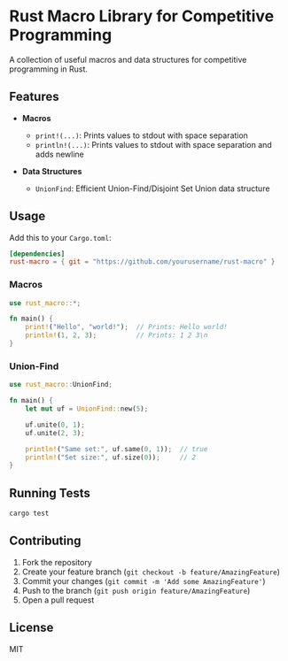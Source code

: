 # Rust Macro Library for Competitive Programming

A collection of useful macros and data structures for competitive programming in Rust.

## Features

- **Macros**
  - `print!(...)`: Prints values to stdout with space separation
  - `println!(...)`: Prints values to stdout with space separation and adds newline

- **Data Structures**
  - `UnionFind`: Efficient Union-Find/Disjoint Set Union data structure

## Usage

Add this to your `Cargo.toml`:

```toml
[dependencies]
rust-macro = { git = "https://github.com/yourusername/rust-macro" }
```

### Macros

```rust
use rust_macro::*;

fn main() {
    print!("Hello", "world!");  // Prints: Hello world!
    println!(1, 2, 3);          // Prints: 1 2 3\n
}
```

### Union-Find

```rust
use rust_macro::UnionFind;

fn main() {
    let mut uf = UnionFind::new(5);

    uf.unite(0, 1);
    uf.unite(2, 3);

    println!("Same set:", uf.same(0, 1));  // true
    println!("Set size:", uf.size(0));     // 2
}
```

## Running Tests

```bash
cargo test
```

## Contributing

1. Fork the repository
2. Create your feature branch (`git checkout -b feature/AmazingFeature`)
3. Commit your changes (`git commit -m 'Add some AmazingFeature'`)
4. Push to the branch (`git push origin feature/AmazingFeature`)
5. Open a pull request

## License

MIT
